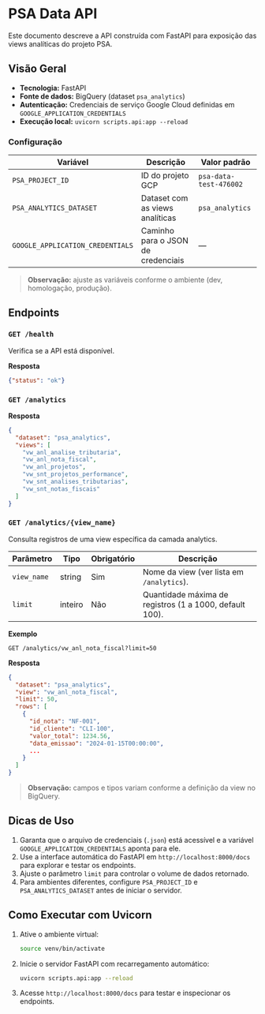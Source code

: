 # PSA Data API

Este documento descreve a API construída com FastAPI para exposição das views analíticas do projeto PSA.

## Visão Geral

- **Tecnologia:** FastAPI  
- **Fonte de dados:** BigQuery (dataset `psa_analytics`)  
- **Autenticação:** Credenciais de serviço Google Cloud definidas em `GOOGLE_APPLICATION_CREDENTIALS`  
- **Execução local:** `uvicorn scripts.api:app --reload`

### Configuração

| Variável | Descrição | Valor padrão |
| --- | --- | --- |
| `PSA_PROJECT_ID` | ID do projeto GCP | `psa-data-test-476002` |
| `PSA_ANALYTICS_DATASET` | Dataset com as views analíticas | `psa_analytics` |
| `GOOGLE_APPLICATION_CREDENTIALS` | Caminho para o JSON de credenciais | — |

> **Observação:** ajuste as variáveis conforme o ambiente (dev, homologação, produção).

## Endpoints

### `GET /health`

Verifica se a API está disponível.

**Resposta**

```json
{"status": "ok"}
```

### `GET /analytics`



**Resposta**

```json
{
  "dataset": "psa_analytics",
  "views": [
    "vw_anl_analise_tributaria",
    "vw_anl_nota_fiscal",
    "vw_anl_projetos",
    "vw_snt_projetos_performance",
    "vw_snt_analises_tributarias",
    "vw_snt_notas_fiscais"
  ]
}
```

### `GET /analytics/{view_name}`

Consulta registros de uma view específica da camada analytics.

| Parâmetro | Tipo | Obrigatório | Descrição |
| --- | --- | --- | --- |
| `view_name` | string | Sim | Nome da view (ver lista em `/analytics`). |
| `limit` | inteiro | Não | Quantidade máxima de registros (1 a 1000, default 100). |

**Exemplo**

```
GET /analytics/vw_anl_nota_fiscal?limit=50
```

**Resposta**

```json
{
  "dataset": "psa_analytics",
  "view": "vw_anl_nota_fiscal",
  "limit": 50,
  "rows": [
    {
      "id_nota": "NF-001",
      "id_cliente": "CLI-100",
      "valor_total": 1234.56,
      "data_emissao": "2024-01-15T00:00:00",
      ...
    }
  ]
}
```

> **Observação:** campos e tipos variam conforme a definição da view no BigQuery.

## Dicas de Uso

1. Garanta que o arquivo de credenciais (`.json`) está acessível e a variável `GOOGLE_APPLICATION_CREDENTIALS` aponta para ele.  
2. Use a interface automática do FastAPI em `http://localhost:8000/docs` para explorar e testar os endpoints.  
3. Ajuste o parâmetro `limit` para controlar o volume de dados retornado.  
4. Para ambientes diferentes, configure `PSA_PROJECT_ID` e `PSA_ANALYTICS_DATASET` antes de iniciar o servidor.

## Como Executar com Uvicorn

1. Ative o ambiente virtual:  
   ```bash
   source venv/bin/activate
   ```
2. Inicie o servidor FastAPI com recarregamento automático:  
   ```bash
   uvicorn scripts.api:app --reload
   ```
3. Acesse `http://localhost:8000/docs` para testar e inspecionar os endpoints.

